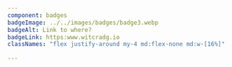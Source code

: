 ```yaml
---
component: badges
badgeImage: ../../images/badges/badge3.webp
badgeAlt: Link to where?
badgeLink: https:www.witcradg.io
classNames: "flex justify-around my-4 md:flex-none md:w-[16%]"

---
```

